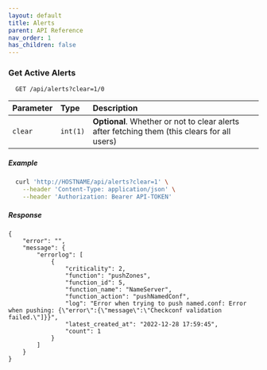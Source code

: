 ```yaml
---
layout: default
title: Alerts
parent: API Reference
nav_order: 1
has_children: false
---
```

 
### Get Active Alerts

```http
  GET /api/alerts?clear=1/0
```

| Parameter | Type     | Description                |
| :-------- | :------- | :------------------------- |
| `clear` | `int(1)` | **Optional**. Whether or not to clear alerts after fetching them (this clears for all users) |

##### Example
```bash
  curl 'http://HOSTNAME/api/alerts?clear=1' \
    --header 'Content-Type: application/json' \
    --header 'Authorization: Bearer API-TOKEN'
```

##### Response
```
{
    "error": "",
    "message": {
        "errorlog": [
            {
                "criticality": 2,
                "function": "pushZones",
                "function_id": 5,
                "function_name": "NameServer",
                "function_action": "pushNamedConf",
                "log": "Error when trying to push named.conf: Error when pushing: {\"error\":{\"message\":\"Checkconf validation failed.\"]}}",
                "latest_created_at": "2022-12-28 17:59:45",
                "count": 1
            }
        ]
    }
}
```
